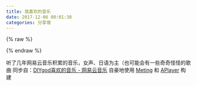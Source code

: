 ```yaml
---
title: 我喜欢的音乐
date: 2017-12-06 00:01:30
categories: 分享境
---
```


{% raw %}
<div class="aplayer" id="aplayer1"></div>
<script>
$(function () {
    $.ajax({
        url: 'https://api.i-meto.com/meting/api?server=netease&type=playlist&id=35798529',
        success: function (list) {
            var ap = new APlayer({
                element: document.getElementById('aplayer1'),
                showlrc: 3,
                theme: '#ad7a86',
                listmaxheight: '280px',
                mode: 'random',
                music: JSON.parse(list)
            });
            window.aplayers || (window.aplayers = []);
            window.aplayers.push(ap);
        }
    })
})
</script>
{% endraw %}

听了几年网易云音乐积累的音乐，女声、日语为主（也可能会有一些奇奇怪怪的歌曲
同步自：[DIYgod喜欢的音乐 - 网易云音乐](http://music.163.com/#/playlist?id=35798529)
自豪地使用 [Meting](https://github.com/metowolf/Meting) 和 [APlayer](https://github.com/MoePlayer/APlayer) 构建